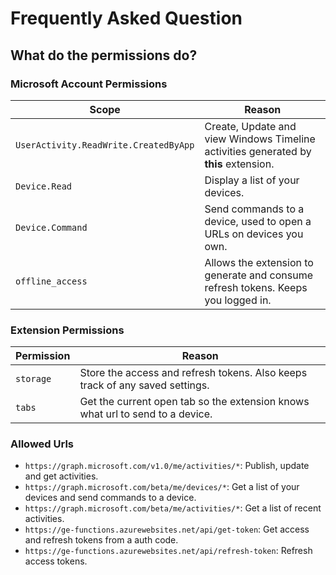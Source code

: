 # Frequently Asked Question

## What do the permissions do?

### Microsoft Account Permissions

|Scope|Reason|
|--|--|
|`UserActivity.ReadWrite.CreatedByApp`|Create, Update and view Windows Timeline activities generated by **this** extension.|
|`Device.Read`|Display a list of your devices.|
|`Device.Command`|Send commands to a device, used to open a URLs on devices you own.|
|`offline_access`|Allows the extension to generate and consume refresh tokens. Keeps you logged in.|

### Extension Permissions

|Permission|Reason|
|--|--|
|`storage`|Store the access and refresh tokens. Also keeps track of any saved settings.|
|`tabs`|Get the current open tab so the extension knows what url to send to a device.|

### Allowed Urls

- `https://graph.microsoft.com/v1.0/me/activities/*`: Publish, update and get activities.
- `https://graph.microsoft.com/beta/me/devices/*`: Get a list of your devices and send commands to a device.
- `https://graph.microsoft.com/beta/me/activities/*`: Get a list of recent activities.
- `https://ge-functions.azurewebsites.net/api/get-token`: Get access and refresh tokens from a auth code.
- `https://ge-functions.azurewebsites.net/api/refresh-token`: Refresh access tokens.
